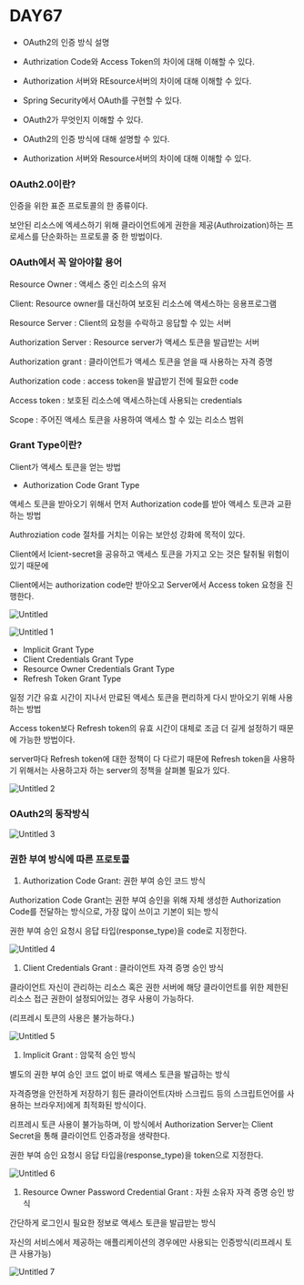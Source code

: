 # DAY67

- OAuth2의 인증 방식 설명
- Authrization Code와 Access Token의 차이에 대해 이해할 수 있다.
- Authorization 서버와 REsource서버의 차이에 대해 이해할 수 있다.
- Spring Security에서 OAuth를 구현할 수 있다.

- OAuth2가 무엇인지 이해할 수 있다.
- OAuth2의 인증 방식에 대해 설명할 수 있다.
- Authorization 서버와 Resource서버의 차이에 대해 이해할 수 있다.

### OAuth2.0이란?

인증을 위한 표준 프로토콜의 한 종류이다.

보안된 리소스에 엑세스하기 위해 클라이언트에게 권한을 제공(Authroization)하는 프로세스를 단순화하는 프로토콜 중 한 방법이다.

### OAuth에서 꼭 알아야할 용어

Resource Owner : 액세스 중인 리소스의 유저

Client: Resource owner를 대신하여 보호된 리소스에 액세스하는 응용프로그램

Resource Server : Client의 요청을 수락하고 응답할 수 있는 서버

Authorization Server : Resource server가 액세스 토큰을 발급받는 서버

Authorization grant : 클라이언트가 액세스 토큰을 얻을 때 사용하는 자격 증명

Authorization code : access token을 발급받기 전에 필요한 code

Access token : 보호된 리소스에 액세스하는데 사용되는 credentials

Scope : 주어진 액세스 토큰을 사용하여 액세스 할 수 있는 리소스 범위

### Grant Type이란?

Client가 액세스 토큰을 얻는 방법

- Authorization Code Grant Type

액세스 토큰을 받아오기 위해서 먼저 Authorization code를 받아 액세스 토큰과 교환하는 방법

Authroziation code 절차를 거치는 이유는 보안성 강화에 목적이 있다.

Client에서 lcient-secret을 공유하고 액세스 토큰을 가지고 오는 것은 탈취될 위험이 있기 때문에

Client에서는 authorization code만 받아오고 Server에서 Access token 요청을 진행한다.

![Untitled](https://user-images.githubusercontent.com/70310271/182036270-8b621154-0b15-4fd2-9055-cd3b0fd83395.png)

![Untitled 1](https://user-images.githubusercontent.com/70310271/182036279-917d0f3e-be92-4d37-9772-9e90510e2269.png)

- Implicit Grant Type
- Client Credentials Grant Type
- Resource Owner Credentials Grant Type
- Refresh Token Grant Type

일정 기간 유효 시간이 지나서 만료된 액세스 토큰을 편리하게 다시 받아오기 위해 사용하는 방법

Access token보다 Refresh token의 유효 시간이 대체로 조금 더 길게 설정하기 때문에 가능한 방법이다.

server마다 Refresh token에 대한 정책이 다 다르기 때문에 Refresh token을 사용하기 위해서는 사용하고자 하는 server의 정책을 살펴볼 필요가 있다.

![Untitled 2](https://user-images.githubusercontent.com/70310271/182036286-06f2bec7-2ae4-4642-882c-d15d1cfc79e1.png)

### OAuth2의 동작방식

![Untitled 3](https://user-images.githubusercontent.com/70310271/182036298-c8b96aa8-2505-4954-bd44-5d746afd279c.png)

### 권한 부여 방식에 따른 프로토콜

1. Authorization Code Grant: 권한 부여 승인 코드 방식

Authorization Code Grant는 권한 부여 승인을 위해 자체 생성한 Authorization Code를 전달하는 방식으로, 가장 많이 쓰이고 기본이 되는 방식

권한 부여 승인 요청시 응답 타입(response_type)을 code로 지정한다.

![Untitled 4](https://user-images.githubusercontent.com/70310271/182036305-cf087f87-efbc-4979-8fec-f811d533906b.png)

1. Client Credentials Grant : 클라이언트 자격 증명 승인 방식

클라이언트 자신이 관리하는 리소스 혹은 권한 서버에 해당 클라이언트를 위한
 제한된 리소스 접근 권한이 설정되어있는 경우 사용이 가능하다.

(리프레시 토큰의 사용은 불가능하다.)

![Untitled 5](https://user-images.githubusercontent.com/70310271/182036311-b0a49aac-8b07-4e77-a76a-e5c929e3b426.png)

1. Implicit Grant : 암묵적 승인 방식

별도의 권한 부여 승인 코드 없이 바로 액세스 토큰을 발급하는 방식

자격증명을 안전하게 저장하기 힘든 클라이언트(자바 스크립드 등의 스크립트언어를 사용하는 브라우저)에게 최적화된 방식이다.

리프레시 토큰 사용이 불가능하며, 이 방식에서 Authorization Server는 Client Secret을 통해 클라이언트 인증과정을 생략한다.

권한 부여 승인 요청시 응답 타입을(response_type)을 token으로 지정한다.

![Untitled 6](https://user-images.githubusercontent.com/70310271/182036318-9aefe121-47c5-4b9d-a157-52ddefba490a.png)

1. Resource Owner Password Credential Grant : 자원 소유자 자격 증명 승인 방식

간단하게 로그인시 필요한 정보로 액세스 토큰을 발급받는 방식

자신의 서비스에서 제공하는 애플리케이션의 경우에만 사용되는 인증방식(리프레시 토큰 사용가능)

![Untitled 7](https://user-images.githubusercontent.com/70310271/182036323-b388e383-f749-48d6-9acb-0e7878c3619a.png)

